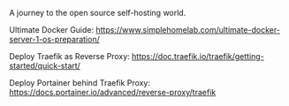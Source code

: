 A journey to the open source self-hosting world.

Ultimate Docker Guide: https://www.simplehomelab.com/ultimate-docker-server-1-os-preparation/

Deploy Traefik as Reverse Proxy: https://doc.traefik.io/traefik/getting-started/quick-start/

Deploy Portainer behind Traefik Proxy: https://docs.portainer.io/advanced/reverse-proxy/traefik



